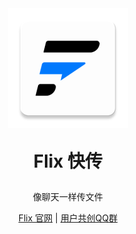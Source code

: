 <div style="text-align: center;">
  
<img src="../res/pic/logo/ic_launcher.webp" alt="Flix Logo">

<p style="font-size: 2em; font-weight: bold;">
    Flix 快传
</p>

像聊天一样传文件

[Flix 官网](https://flix.center/) | [用户共创QQ群](https://qm.qq.com/q/5a5CpMmgZq)

</div>

<!--这里放宣传材料-->